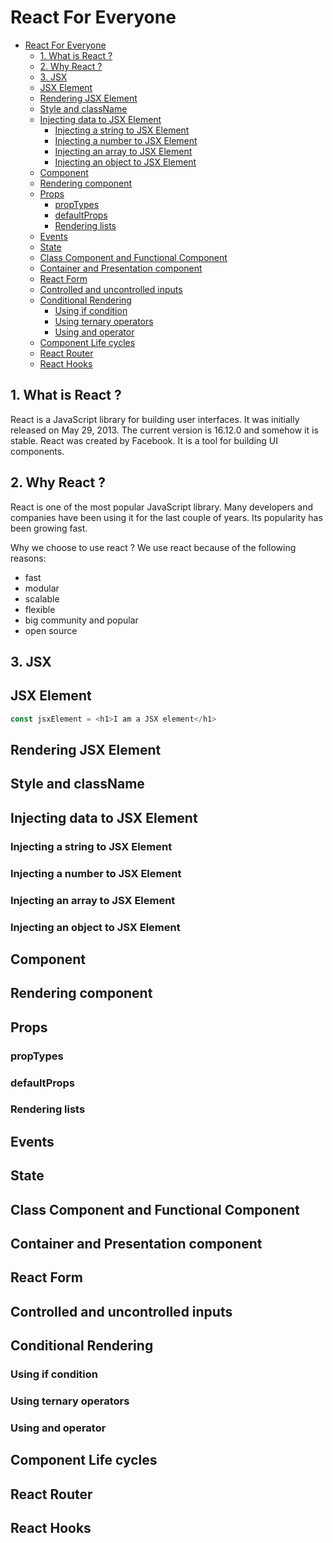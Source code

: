 # React For Everyone

- [React For Everyone](#react-for-everyone)
  - [1. What is React ?](#1-what-is-react)
  - [2. Why React ?](#2-why-react)
  - [3. JSX](#3-jsx)
  - [JSX Element](#jsx-element)
  - [Rendering JSX Element](#rendering-jsx-element)
  - [Style and className](#style-and-classname)
  - [Injecting data to JSX Element](#injecting-data-to-jsx-element)
    - [Injecting a string to JSX Element](#injecting-a-string-to-jsx-element)
    - [Injecting a number to JSX Element](#injecting-a-number-to-jsx-element)
    - [Injecting an array to JSX Element](#injecting-an-array-to-jsx-element)
    - [Injecting an object to JSX Element](#injecting-an-object-to-jsx-element)
  - [Component](#component)
  - [Rendering component](#rendering-component)
  - [Props](#props)
    - [propTypes](#proptypes)
    - [defaultProps](#defaultprops)
    - [Rendering lists](#rendering-lists)
  - [Events](#events)
  - [State](#state)
  - [Class Component and Functional Component](#class-component-and-functional-component)
  - [Container and Presentation component](#container-and-presentation-component)
  - [React Form](#react-form)
  - [Controlled and uncontrolled inputs](#controlled-and-uncontrolled-inputs)
  - [Conditional Rendering](#conditional-rendering)
    - [Using if condition](#using-if-condition)
    - [Using ternary operators](#using-ternary-operators)
    - [Using and operator](#using-and-operator)
  - [Component Life cycles](#component-life-cycles)
  - [React Router](#react-router)
  - [React Hooks](#react-hooks)

## 1. What is React ?

React is a JavaScript library for building user interfaces. It was initially released on May 29, 2013. The current version is 16.12.0 and somehow it is stable. React was created by Facebook. It is a tool for building UI components.

## 2. Why React ?

React is one of the most popular JavaScript library. Many developers and companies have been using it for the last couple of years. Its popularity has been growing fast.

Why we choose to use react ? We use react because of the following reasons:

- fast
- modular
- scalable
- flexible
- big community and popular
- open source


## 3. JSX

## JSX Element

```js
const jsxElement = <h1>I am a JSX element</h1>
```

## Rendering JSX Element

## Style and className

## Injecting data to JSX Element

### Injecting a string to JSX Element

### Injecting a number to JSX Element

### Injecting an array to JSX Element

### Injecting an object to JSX Element

## Component

## Rendering component

## Props

### propTypes

### defaultProps

### Rendering lists

## Events

## State

## Class Component and Functional Component

## Container and Presentation component

## React Form

## Controlled and uncontrolled inputs

## Conditional Rendering

### Using if condition

### Using ternary operators

### Using and operator

## Component Life cycles

## React Router

## React Hooks
